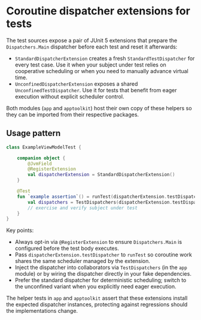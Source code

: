# Coroutine dispatcher extensions for tests

The test sources expose a pair of JUnit 5 extensions that prepare the `Dispatchers.Main` dispatcher before each test and reset it afterwards:

- `StandardDispatcherExtension` creates a fresh `StandardTestDispatcher` for every test case. Use it when your subject under test relies on cooperative scheduling or when you need to manually advance virtual time.
- `UnconfinedDispatcherExtension` exposes a shared `UnconfinedTestDispatcher`. Use it for tests that benefit from eager execution without explicit scheduler control.

Both modules (`app` and `apptoolkit`) host their own copy of these helpers so they can be imported from their respective packages.

## Usage pattern

```kotlin
class ExampleViewModelTest {

    companion object {
        @JvmField
        @RegisterExtension
        val dispatcherExtension = StandardDispatcherExtension()
    }

    @Test
    fun `example assertion`() = runTest(dispatcherExtension.testDispatcher) {
        val dispatchers = TestDispatchers(dispatcherExtension.testDispatcher)
        // exercise and verify subject under test
    }
}
```

Key points:

- Always opt-in via `@RegisterExtension` to ensure `Dispatchers.Main` is configured before the test body executes.
- Pass `dispatcherExtension.testDispatcher` to `runTest` so coroutine work shares the same scheduler managed by the extension.
- Inject the dispatcher into collaborators via `TestDispatchers` (in the `app` module) or by wiring the dispatcher directly in your fake dependencies.
- Prefer the standard dispatcher for deterministic scheduling; switch to the unconfined variant when you explicitly need eager execution.

The helper tests in `app` and `apptoolkit` assert that these extensions install the expected dispatcher instances, protecting against regressions should the implementations change.
